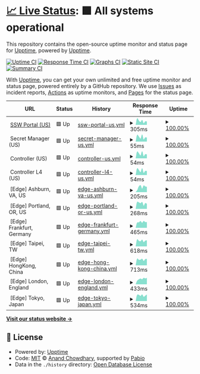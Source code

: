 # [📈 Live Status](https://upptime.github.io/upptime): <!--live status--> **🟩 All systems operational**

This repository contains the open-source uptime monitor and status page for [Upptime](https://upptime.js.org), powered by [Upptime](https://github.com/upptime/upptime).

[![Uptime CI](https://github.com/Splashtop/Splashtop/workflows/Uptime%20CI/badge.svg)](https://github.com/Splashtop/Splashtop/actions?query=workflow%3A%22Uptime+CI%22)
[![Response Time CI](https://github.com/Splashtop/Splashtop/workflows/Response%20Time%20CI/badge.svg)](https://github.com/Splashtop/Splashtop/actions?query=workflow%3A%22Response+Time+CI%22)
[![Graphs CI](https://github.com/Splashtop/Splashtop/workflows/Graphs%20CI/badge.svg)](https://github.com/Splashtop/Splashtop/actions?query=workflow%3A%22Graphs+CI%22)
[![Static Site CI](https://github.com/Splashtop/Splashtop/workflows/Static%20Site%20CI/badge.svg)](https://github.com/Splashtop/Splashtop/actions?query=workflow%3A%22Static+Site+CI%22)
[![Summary CI](https://github.com/Splashtop/Splashtop/workflows/Summary%20CI/badge.svg)](https://github.com/Splashtop/Splashtop/actions?query=workflow%3A%22Summary+CI%22)

With [Upptime](https://upptime.js.org), you can get your own unlimited and free uptime monitor and status page, powered entirely by a GitHub repository. We use [Issues](https://github.com/upptime/upptime/issues) as incident reports, [Actions](https://github.com/Splashtop/Splashtop/actions) as uptime monitors, and [Pages](https://upptime.github.io/upptime) for the status page.

<!--start: status pages-->
<!-- This summary is generated by Upptime (https://github.com/upptime/upptime) -->
<!-- Do not edit this manually, your changes will be overwritten -->
<!-- prettier-ignore -->
| URL | Status | History | Response Time | Uptime |
| --- | ------ | ------- | ------------- | ------ |
| <img alt="" src="https://us.ssw.splashtop.com/img/favicon-logo.svg" height="13"> [SSW Portal (US)](https://us.ssw.splashtop.com/) | 🟩 Up | [ssw-portal-us.yml](https://github.com/jundayou/ssw-status/commits/HEAD/history/ssw-portal-us.yml) | <details><summary><img alt="Response time graph" src="./graphs/ssw-portal-us/response-time-week.png" height="20"> 305ms</summary><br><a href="https://status.ssw.splashtop.com/history/ssw-portal-us"><img alt="Response time 312" src="https://img.shields.io/endpoint?url=https%3A%2F%2Fraw.githubusercontent.com%2Fjundayou%2Fssw-status%2FHEAD%2Fapi%2Fssw-portal-us%2Fresponse-time.json"></a><br><a href="https://status.ssw.splashtop.com/history/ssw-portal-us"><img alt="24-hour response time 267" src="https://img.shields.io/endpoint?url=https%3A%2F%2Fraw.githubusercontent.com%2Fjundayou%2Fssw-status%2FHEAD%2Fapi%2Fssw-portal-us%2Fresponse-time-day.json"></a><br><a href="https://status.ssw.splashtop.com/history/ssw-portal-us"><img alt="7-day response time 305" src="https://img.shields.io/endpoint?url=https%3A%2F%2Fraw.githubusercontent.com%2Fjundayou%2Fssw-status%2FHEAD%2Fapi%2Fssw-portal-us%2Fresponse-time-week.json"></a><br><a href="https://status.ssw.splashtop.com/history/ssw-portal-us"><img alt="30-day response time 293" src="https://img.shields.io/endpoint?url=https%3A%2F%2Fraw.githubusercontent.com%2Fjundayou%2Fssw-status%2FHEAD%2Fapi%2Fssw-portal-us%2Fresponse-time-month.json"></a><br><a href="https://status.ssw.splashtop.com/history/ssw-portal-us"><img alt="1-year response time 320" src="https://img.shields.io/endpoint?url=https%3A%2F%2Fraw.githubusercontent.com%2Fjundayou%2Fssw-status%2FHEAD%2Fapi%2Fssw-portal-us%2Fresponse-time-year.json"></a></details> | <details><summary><a href="https://status.ssw.splashtop.com/history/ssw-portal-us">100.00%</a></summary><a href="https://status.ssw.splashtop.com/history/ssw-portal-us"><img alt="All-time uptime 100.00%" src="https://img.shields.io/endpoint?url=https%3A%2F%2Fraw.githubusercontent.com%2Fjundayou%2Fssw-status%2FHEAD%2Fapi%2Fssw-portal-us%2Fuptime.json"></a><br><a href="https://status.ssw.splashtop.com/history/ssw-portal-us"><img alt="24-hour uptime 100.00%" src="https://img.shields.io/endpoint?url=https%3A%2F%2Fraw.githubusercontent.com%2Fjundayou%2Fssw-status%2FHEAD%2Fapi%2Fssw-portal-us%2Fuptime-day.json"></a><br><a href="https://status.ssw.splashtop.com/history/ssw-portal-us"><img alt="7-day uptime 100.00%" src="https://img.shields.io/endpoint?url=https%3A%2F%2Fraw.githubusercontent.com%2Fjundayou%2Fssw-status%2FHEAD%2Fapi%2Fssw-portal-us%2Fuptime-week.json"></a><br><a href="https://status.ssw.splashtop.com/history/ssw-portal-us"><img alt="30-day uptime 100.00%" src="https://img.shields.io/endpoint?url=https%3A%2F%2Fraw.githubusercontent.com%2Fjundayou%2Fssw-status%2FHEAD%2Fapi%2Fssw-portal-us%2Fuptime-month.json"></a><br><a href="https://status.ssw.splashtop.com/history/ssw-portal-us"><img alt="1-year uptime 100.00%" src="https://img.shields.io/endpoint?url=https%3A%2F%2Fraw.githubusercontent.com%2Fjundayou%2Fssw-status%2FHEAD%2Fapi%2Fssw-portal-us%2Fuptime-year.json"></a></details>
| <img alt="" src="https://us.ssw.splashtop.com/img/favicon-logo.svg" height="13"> Secret Manager (US) | 🟩 Up | [secret-manager-us.yml](https://github.com/jundayou/ssw-status/commits/HEAD/history/secret-manager-us.yml) | <details><summary><img alt="Response time graph" src="./graphs/secret-manager-us/response-time-week.png" height="20"> 55ms</summary><br><a href="https://status.ssw.splashtop.com/history/secret-manager-us"><img alt="Response time 62" src="https://img.shields.io/endpoint?url=https%3A%2F%2Fraw.githubusercontent.com%2Fjundayou%2Fssw-status%2FHEAD%2Fapi%2Fsecret-manager-us%2Fresponse-time.json"></a><br><a href="https://status.ssw.splashtop.com/history/secret-manager-us"><img alt="24-hour response time 48" src="https://img.shields.io/endpoint?url=https%3A%2F%2Fraw.githubusercontent.com%2Fjundayou%2Fssw-status%2FHEAD%2Fapi%2Fsecret-manager-us%2Fresponse-time-day.json"></a><br><a href="https://status.ssw.splashtop.com/history/secret-manager-us"><img alt="7-day response time 55" src="https://img.shields.io/endpoint?url=https%3A%2F%2Fraw.githubusercontent.com%2Fjundayou%2Fssw-status%2FHEAD%2Fapi%2Fsecret-manager-us%2Fresponse-time-week.json"></a><br><a href="https://status.ssw.splashtop.com/history/secret-manager-us"><img alt="30-day response time 57" src="https://img.shields.io/endpoint?url=https%3A%2F%2Fraw.githubusercontent.com%2Fjundayou%2Fssw-status%2FHEAD%2Fapi%2Fsecret-manager-us%2Fresponse-time-month.json"></a><br><a href="https://status.ssw.splashtop.com/history/secret-manager-us"><img alt="1-year response time 62" src="https://img.shields.io/endpoint?url=https%3A%2F%2Fraw.githubusercontent.com%2Fjundayou%2Fssw-status%2FHEAD%2Fapi%2Fsecret-manager-us%2Fresponse-time-year.json"></a></details> | <details><summary><a href="https://status.ssw.splashtop.com/history/secret-manager-us">100.00%</a></summary><a href="https://status.ssw.splashtop.com/history/secret-manager-us"><img alt="All-time uptime 100.00%" src="https://img.shields.io/endpoint?url=https%3A%2F%2Fraw.githubusercontent.com%2Fjundayou%2Fssw-status%2FHEAD%2Fapi%2Fsecret-manager-us%2Fuptime.json"></a><br><a href="https://status.ssw.splashtop.com/history/secret-manager-us"><img alt="24-hour uptime 100.00%" src="https://img.shields.io/endpoint?url=https%3A%2F%2Fraw.githubusercontent.com%2Fjundayou%2Fssw-status%2FHEAD%2Fapi%2Fsecret-manager-us%2Fuptime-day.json"></a><br><a href="https://status.ssw.splashtop.com/history/secret-manager-us"><img alt="7-day uptime 100.00%" src="https://img.shields.io/endpoint?url=https%3A%2F%2Fraw.githubusercontent.com%2Fjundayou%2Fssw-status%2FHEAD%2Fapi%2Fsecret-manager-us%2Fuptime-week.json"></a><br><a href="https://status.ssw.splashtop.com/history/secret-manager-us"><img alt="30-day uptime 100.00%" src="https://img.shields.io/endpoint?url=https%3A%2F%2Fraw.githubusercontent.com%2Fjundayou%2Fssw-status%2FHEAD%2Fapi%2Fsecret-manager-us%2Fuptime-month.json"></a><br><a href="https://status.ssw.splashtop.com/history/secret-manager-us"><img alt="1-year uptime 100.00%" src="https://img.shields.io/endpoint?url=https%3A%2F%2Fraw.githubusercontent.com%2Fjundayou%2Fssw-status%2FHEAD%2Fapi%2Fsecret-manager-us%2Fuptime-year.json"></a></details>
| <img alt="" src="https://us.ssw.splashtop.com/img/favicon-logo.svg" height="13"> Controller (US) | 🟩 Up | [controller-us.yml](https://github.com/jundayou/ssw-status/commits/HEAD/history/controller-us.yml) | <details><summary><img alt="Response time graph" src="./graphs/controller-us/response-time-week.png" height="20"> 54ms</summary><br><a href="https://status.ssw.splashtop.com/history/controller-us"><img alt="Response time 61" src="https://img.shields.io/endpoint?url=https%3A%2F%2Fraw.githubusercontent.com%2Fjundayou%2Fssw-status%2FHEAD%2Fapi%2Fcontroller-us%2Fresponse-time.json"></a><br><a href="https://status.ssw.splashtop.com/history/controller-us"><img alt="24-hour response time 47" src="https://img.shields.io/endpoint?url=https%3A%2F%2Fraw.githubusercontent.com%2Fjundayou%2Fssw-status%2FHEAD%2Fapi%2Fcontroller-us%2Fresponse-time-day.json"></a><br><a href="https://status.ssw.splashtop.com/history/controller-us"><img alt="7-day response time 54" src="https://img.shields.io/endpoint?url=https%3A%2F%2Fraw.githubusercontent.com%2Fjundayou%2Fssw-status%2FHEAD%2Fapi%2Fcontroller-us%2Fresponse-time-week.json"></a><br><a href="https://status.ssw.splashtop.com/history/controller-us"><img alt="30-day response time 57" src="https://img.shields.io/endpoint?url=https%3A%2F%2Fraw.githubusercontent.com%2Fjundayou%2Fssw-status%2FHEAD%2Fapi%2Fcontroller-us%2Fresponse-time-month.json"></a><br><a href="https://status.ssw.splashtop.com/history/controller-us"><img alt="1-year response time 61" src="https://img.shields.io/endpoint?url=https%3A%2F%2Fraw.githubusercontent.com%2Fjundayou%2Fssw-status%2FHEAD%2Fapi%2Fcontroller-us%2Fresponse-time-year.json"></a></details> | <details><summary><a href="https://status.ssw.splashtop.com/history/controller-us">100.00%</a></summary><a href="https://status.ssw.splashtop.com/history/controller-us"><img alt="All-time uptime 100.00%" src="https://img.shields.io/endpoint?url=https%3A%2F%2Fraw.githubusercontent.com%2Fjundayou%2Fssw-status%2FHEAD%2Fapi%2Fcontroller-us%2Fuptime.json"></a><br><a href="https://status.ssw.splashtop.com/history/controller-us"><img alt="24-hour uptime 100.00%" src="https://img.shields.io/endpoint?url=https%3A%2F%2Fraw.githubusercontent.com%2Fjundayou%2Fssw-status%2FHEAD%2Fapi%2Fcontroller-us%2Fuptime-day.json"></a><br><a href="https://status.ssw.splashtop.com/history/controller-us"><img alt="7-day uptime 100.00%" src="https://img.shields.io/endpoint?url=https%3A%2F%2Fraw.githubusercontent.com%2Fjundayou%2Fssw-status%2FHEAD%2Fapi%2Fcontroller-us%2Fuptime-week.json"></a><br><a href="https://status.ssw.splashtop.com/history/controller-us"><img alt="30-day uptime 100.00%" src="https://img.shields.io/endpoint?url=https%3A%2F%2Fraw.githubusercontent.com%2Fjundayou%2Fssw-status%2FHEAD%2Fapi%2Fcontroller-us%2Fuptime-month.json"></a><br><a href="https://status.ssw.splashtop.com/history/controller-us"><img alt="1-year uptime 100.00%" src="https://img.shields.io/endpoint?url=https%3A%2F%2Fraw.githubusercontent.com%2Fjundayou%2Fssw-status%2FHEAD%2Fapi%2Fcontroller-us%2Fuptime-year.json"></a></details>
| <img alt="" src="https://us.ssw.splashtop.com/img/favicon-logo.svg" height="13"> Controller L4 (US) | 🟩 Up | [controller-l4-us.yml](https://github.com/jundayou/ssw-status/commits/HEAD/history/controller-l4-us.yml) | <details><summary><img alt="Response time graph" src="./graphs/controller-l4-us/response-time-week.png" height="20"> 54ms</summary><br><a href="https://status.ssw.splashtop.com/history/controller-l4-us"><img alt="Response time 60" src="https://img.shields.io/endpoint?url=https%3A%2F%2Fraw.githubusercontent.com%2Fjundayou%2Fssw-status%2FHEAD%2Fapi%2Fcontroller-l4-us%2Fresponse-time.json"></a><br><a href="https://status.ssw.splashtop.com/history/controller-l4-us"><img alt="24-hour response time 48" src="https://img.shields.io/endpoint?url=https%3A%2F%2Fraw.githubusercontent.com%2Fjundayou%2Fssw-status%2FHEAD%2Fapi%2Fcontroller-l4-us%2Fresponse-time-day.json"></a><br><a href="https://status.ssw.splashtop.com/history/controller-l4-us"><img alt="7-day response time 54" src="https://img.shields.io/endpoint?url=https%3A%2F%2Fraw.githubusercontent.com%2Fjundayou%2Fssw-status%2FHEAD%2Fapi%2Fcontroller-l4-us%2Fresponse-time-week.json"></a><br><a href="https://status.ssw.splashtop.com/history/controller-l4-us"><img alt="30-day response time 56" src="https://img.shields.io/endpoint?url=https%3A%2F%2Fraw.githubusercontent.com%2Fjundayou%2Fssw-status%2FHEAD%2Fapi%2Fcontroller-l4-us%2Fresponse-time-month.json"></a><br><a href="https://status.ssw.splashtop.com/history/controller-l4-us"><img alt="1-year response time 61" src="https://img.shields.io/endpoint?url=https%3A%2F%2Fraw.githubusercontent.com%2Fjundayou%2Fssw-status%2FHEAD%2Fapi%2Fcontroller-l4-us%2Fresponse-time-year.json"></a></details> | <details><summary><a href="https://status.ssw.splashtop.com/history/controller-l4-us">100.00%</a></summary><a href="https://status.ssw.splashtop.com/history/controller-l4-us"><img alt="All-time uptime 100.00%" src="https://img.shields.io/endpoint?url=https%3A%2F%2Fraw.githubusercontent.com%2Fjundayou%2Fssw-status%2FHEAD%2Fapi%2Fcontroller-l4-us%2Fuptime.json"></a><br><a href="https://status.ssw.splashtop.com/history/controller-l4-us"><img alt="24-hour uptime 100.00%" src="https://img.shields.io/endpoint?url=https%3A%2F%2Fraw.githubusercontent.com%2Fjundayou%2Fssw-status%2FHEAD%2Fapi%2Fcontroller-l4-us%2Fuptime-day.json"></a><br><a href="https://status.ssw.splashtop.com/history/controller-l4-us"><img alt="7-day uptime 100.00%" src="https://img.shields.io/endpoint?url=https%3A%2F%2Fraw.githubusercontent.com%2Fjundayou%2Fssw-status%2FHEAD%2Fapi%2Fcontroller-l4-us%2Fuptime-week.json"></a><br><a href="https://status.ssw.splashtop.com/history/controller-l4-us"><img alt="30-day uptime 100.00%" src="https://img.shields.io/endpoint?url=https%3A%2F%2Fraw.githubusercontent.com%2Fjundayou%2Fssw-status%2FHEAD%2Fapi%2Fcontroller-l4-us%2Fuptime-month.json"></a><br><a href="https://status.ssw.splashtop.com/history/controller-l4-us"><img alt="1-year uptime 100.00%" src="https://img.shields.io/endpoint?url=https%3A%2F%2Fraw.githubusercontent.com%2Fjundayou%2Fssw-status%2FHEAD%2Fapi%2Fcontroller-l4-us%2Fuptime-year.json"></a></details>
| <img alt="" src="https://reg.ssw.splashtop.com/static/media/us.912cb4a8f30b24032f0d.svg" height="13"> [Edge] Ashburn, VA, US | 🟩 Up | [edge-ashburn-va-us.yml](https://github.com/jundayou/ssw-status/commits/HEAD/history/edge-ashburn-va-us.yml) | <details><summary><img alt="Response time graph" src="./graphs/edge-ashburn-va-us/response-time-week.png" height="20"> 205ms</summary><br><a href="https://status.ssw.splashtop.com/history/edge-ashburn-va-us"><img alt="Response time 211" src="https://img.shields.io/endpoint?url=https%3A%2F%2Fraw.githubusercontent.com%2Fjundayou%2Fssw-status%2FHEAD%2Fapi%2Fedge-ashburn-va-us%2Fresponse-time.json"></a><br><a href="https://status.ssw.splashtop.com/history/edge-ashburn-va-us"><img alt="24-hour response time 213" src="https://img.shields.io/endpoint?url=https%3A%2F%2Fraw.githubusercontent.com%2Fjundayou%2Fssw-status%2FHEAD%2Fapi%2Fedge-ashburn-va-us%2Fresponse-time-day.json"></a><br><a href="https://status.ssw.splashtop.com/history/edge-ashburn-va-us"><img alt="7-day response time 205" src="https://img.shields.io/endpoint?url=https%3A%2F%2Fraw.githubusercontent.com%2Fjundayou%2Fssw-status%2FHEAD%2Fapi%2Fedge-ashburn-va-us%2Fresponse-time-week.json"></a><br><a href="https://status.ssw.splashtop.com/history/edge-ashburn-va-us"><img alt="30-day response time 215" src="https://img.shields.io/endpoint?url=https%3A%2F%2Fraw.githubusercontent.com%2Fjundayou%2Fssw-status%2FHEAD%2Fapi%2Fedge-ashburn-va-us%2Fresponse-time-month.json"></a><br><a href="https://status.ssw.splashtop.com/history/edge-ashburn-va-us"><img alt="1-year response time 216" src="https://img.shields.io/endpoint?url=https%3A%2F%2Fraw.githubusercontent.com%2Fjundayou%2Fssw-status%2FHEAD%2Fapi%2Fedge-ashburn-va-us%2Fresponse-time-year.json"></a></details> | <details><summary><a href="https://status.ssw.splashtop.com/history/edge-ashburn-va-us">100.00%</a></summary><a href="https://status.ssw.splashtop.com/history/edge-ashburn-va-us"><img alt="All-time uptime 100.00%" src="https://img.shields.io/endpoint?url=https%3A%2F%2Fraw.githubusercontent.com%2Fjundayou%2Fssw-status%2FHEAD%2Fapi%2Fedge-ashburn-va-us%2Fuptime.json"></a><br><a href="https://status.ssw.splashtop.com/history/edge-ashburn-va-us"><img alt="24-hour uptime 100.00%" src="https://img.shields.io/endpoint?url=https%3A%2F%2Fraw.githubusercontent.com%2Fjundayou%2Fssw-status%2FHEAD%2Fapi%2Fedge-ashburn-va-us%2Fuptime-day.json"></a><br><a href="https://status.ssw.splashtop.com/history/edge-ashburn-va-us"><img alt="7-day uptime 100.00%" src="https://img.shields.io/endpoint?url=https%3A%2F%2Fraw.githubusercontent.com%2Fjundayou%2Fssw-status%2FHEAD%2Fapi%2Fedge-ashburn-va-us%2Fuptime-week.json"></a><br><a href="https://status.ssw.splashtop.com/history/edge-ashburn-va-us"><img alt="30-day uptime 100.00%" src="https://img.shields.io/endpoint?url=https%3A%2F%2Fraw.githubusercontent.com%2Fjundayou%2Fssw-status%2FHEAD%2Fapi%2Fedge-ashburn-va-us%2Fuptime-month.json"></a><br><a href="https://status.ssw.splashtop.com/history/edge-ashburn-va-us"><img alt="1-year uptime 100.00%" src="https://img.shields.io/endpoint?url=https%3A%2F%2Fraw.githubusercontent.com%2Fjundayou%2Fssw-status%2FHEAD%2Fapi%2Fedge-ashburn-va-us%2Fuptime-year.json"></a></details>
| <img alt="" src="https://reg.ssw.splashtop.com/static/media/us.912cb4a8f30b24032f0d.svg" height="13"> [Edge] Portland, OR, US | 🟩 Up | [edge-portland-or-us.yml](https://github.com/jundayou/ssw-status/commits/HEAD/history/edge-portland-or-us.yml) | <details><summary><img alt="Response time graph" src="./graphs/edge-portland-or-us/response-time-week.png" height="20"> 268ms</summary><br><a href="https://status.ssw.splashtop.com/history/edge-portland-or-us"><img alt="Response time 284" src="https://img.shields.io/endpoint?url=https%3A%2F%2Fraw.githubusercontent.com%2Fjundayou%2Fssw-status%2FHEAD%2Fapi%2Fedge-portland-or-us%2Fresponse-time.json"></a><br><a href="https://status.ssw.splashtop.com/history/edge-portland-or-us"><img alt="24-hour response time 236" src="https://img.shields.io/endpoint?url=https%3A%2F%2Fraw.githubusercontent.com%2Fjundayou%2Fssw-status%2FHEAD%2Fapi%2Fedge-portland-or-us%2Fresponse-time-day.json"></a><br><a href="https://status.ssw.splashtop.com/history/edge-portland-or-us"><img alt="7-day response time 268" src="https://img.shields.io/endpoint?url=https%3A%2F%2Fraw.githubusercontent.com%2Fjundayou%2Fssw-status%2FHEAD%2Fapi%2Fedge-portland-or-us%2Fresponse-time-week.json"></a><br><a href="https://status.ssw.splashtop.com/history/edge-portland-or-us"><img alt="30-day response time 280" src="https://img.shields.io/endpoint?url=https%3A%2F%2Fraw.githubusercontent.com%2Fjundayou%2Fssw-status%2FHEAD%2Fapi%2Fedge-portland-or-us%2Fresponse-time-month.json"></a><br><a href="https://status.ssw.splashtop.com/history/edge-portland-or-us"><img alt="1-year response time 288" src="https://img.shields.io/endpoint?url=https%3A%2F%2Fraw.githubusercontent.com%2Fjundayou%2Fssw-status%2FHEAD%2Fapi%2Fedge-portland-or-us%2Fresponse-time-year.json"></a></details> | <details><summary><a href="https://status.ssw.splashtop.com/history/edge-portland-or-us">100.00%</a></summary><a href="https://status.ssw.splashtop.com/history/edge-portland-or-us"><img alt="All-time uptime 100.00%" src="https://img.shields.io/endpoint?url=https%3A%2F%2Fraw.githubusercontent.com%2Fjundayou%2Fssw-status%2FHEAD%2Fapi%2Fedge-portland-or-us%2Fuptime.json"></a><br><a href="https://status.ssw.splashtop.com/history/edge-portland-or-us"><img alt="24-hour uptime 100.00%" src="https://img.shields.io/endpoint?url=https%3A%2F%2Fraw.githubusercontent.com%2Fjundayou%2Fssw-status%2FHEAD%2Fapi%2Fedge-portland-or-us%2Fuptime-day.json"></a><br><a href="https://status.ssw.splashtop.com/history/edge-portland-or-us"><img alt="7-day uptime 100.00%" src="https://img.shields.io/endpoint?url=https%3A%2F%2Fraw.githubusercontent.com%2Fjundayou%2Fssw-status%2FHEAD%2Fapi%2Fedge-portland-or-us%2Fuptime-week.json"></a><br><a href="https://status.ssw.splashtop.com/history/edge-portland-or-us"><img alt="30-day uptime 100.00%" src="https://img.shields.io/endpoint?url=https%3A%2F%2Fraw.githubusercontent.com%2Fjundayou%2Fssw-status%2FHEAD%2Fapi%2Fedge-portland-or-us%2Fuptime-month.json"></a><br><a href="https://status.ssw.splashtop.com/history/edge-portland-or-us"><img alt="1-year uptime 100.00%" src="https://img.shields.io/endpoint?url=https%3A%2F%2Fraw.githubusercontent.com%2Fjundayou%2Fssw-status%2FHEAD%2Fapi%2Fedge-portland-or-us%2Fuptime-year.json"></a></details>
| <img alt="" src="https://reg.ssw.splashtop.com/static/media/de.adc6c9b3594fb2f4a4df.svg" height="13"> [Edge] Frankfurt, Germany | 🟩 Up | [edge-frankfurt-germany.yml](https://github.com/jundayou/ssw-status/commits/HEAD/history/edge-frankfurt-germany.yml) | <details><summary><img alt="Response time graph" src="./graphs/edge-frankfurt-germany/response-time-week.png" height="20"> 465ms</summary><br><a href="https://status.ssw.splashtop.com/history/edge-frankfurt-germany"><img alt="Response time 489" src="https://img.shields.io/endpoint?url=https%3A%2F%2Fraw.githubusercontent.com%2Fjundayou%2Fssw-status%2FHEAD%2Fapi%2Fedge-frankfurt-germany%2Fresponse-time.json"></a><br><a href="https://status.ssw.splashtop.com/history/edge-frankfurt-germany"><img alt="24-hour response time 462" src="https://img.shields.io/endpoint?url=https%3A%2F%2Fraw.githubusercontent.com%2Fjundayou%2Fssw-status%2FHEAD%2Fapi%2Fedge-frankfurt-germany%2Fresponse-time-day.json"></a><br><a href="https://status.ssw.splashtop.com/history/edge-frankfurt-germany"><img alt="7-day response time 465" src="https://img.shields.io/endpoint?url=https%3A%2F%2Fraw.githubusercontent.com%2Fjundayou%2Fssw-status%2FHEAD%2Fapi%2Fedge-frankfurt-germany%2Fresponse-time-week.json"></a><br><a href="https://status.ssw.splashtop.com/history/edge-frankfurt-germany"><img alt="30-day response time 468" src="https://img.shields.io/endpoint?url=https%3A%2F%2Fraw.githubusercontent.com%2Fjundayou%2Fssw-status%2FHEAD%2Fapi%2Fedge-frankfurt-germany%2Fresponse-time-month.json"></a><br><a href="https://status.ssw.splashtop.com/history/edge-frankfurt-germany"><img alt="1-year response time 503" src="https://img.shields.io/endpoint?url=https%3A%2F%2Fraw.githubusercontent.com%2Fjundayou%2Fssw-status%2FHEAD%2Fapi%2Fedge-frankfurt-germany%2Fresponse-time-year.json"></a></details> | <details><summary><a href="https://status.ssw.splashtop.com/history/edge-frankfurt-germany">100.00%</a></summary><a href="https://status.ssw.splashtop.com/history/edge-frankfurt-germany"><img alt="All-time uptime 100.00%" src="https://img.shields.io/endpoint?url=https%3A%2F%2Fraw.githubusercontent.com%2Fjundayou%2Fssw-status%2FHEAD%2Fapi%2Fedge-frankfurt-germany%2Fuptime.json"></a><br><a href="https://status.ssw.splashtop.com/history/edge-frankfurt-germany"><img alt="24-hour uptime 100.00%" src="https://img.shields.io/endpoint?url=https%3A%2F%2Fraw.githubusercontent.com%2Fjundayou%2Fssw-status%2FHEAD%2Fapi%2Fedge-frankfurt-germany%2Fuptime-day.json"></a><br><a href="https://status.ssw.splashtop.com/history/edge-frankfurt-germany"><img alt="7-day uptime 100.00%" src="https://img.shields.io/endpoint?url=https%3A%2F%2Fraw.githubusercontent.com%2Fjundayou%2Fssw-status%2FHEAD%2Fapi%2Fedge-frankfurt-germany%2Fuptime-week.json"></a><br><a href="https://status.ssw.splashtop.com/history/edge-frankfurt-germany"><img alt="30-day uptime 100.00%" src="https://img.shields.io/endpoint?url=https%3A%2F%2Fraw.githubusercontent.com%2Fjundayou%2Fssw-status%2FHEAD%2Fapi%2Fedge-frankfurt-germany%2Fuptime-month.json"></a><br><a href="https://status.ssw.splashtop.com/history/edge-frankfurt-germany"><img alt="1-year uptime 100.00%" src="https://img.shields.io/endpoint?url=https%3A%2F%2Fraw.githubusercontent.com%2Fjundayou%2Fssw-status%2FHEAD%2Fapi%2Fedge-frankfurt-germany%2Fuptime-year.json"></a></details>
| <img alt="" src="https://reg.ssw.splashtop.com/static/media/tw.39308d8769d9190bd1aa.svg" height="13"> [Edge] Taipei, TW | 🟩 Up | [edge-taipei-tw.yml](https://github.com/jundayou/ssw-status/commits/HEAD/history/edge-taipei-tw.yml) | <details><summary><img alt="Response time graph" src="./graphs/edge-taipei-tw/response-time-week.png" height="20"> 618ms</summary><br><a href="https://status.ssw.splashtop.com/history/edge-taipei-tw"><img alt="Response time 621" src="https://img.shields.io/endpoint?url=https%3A%2F%2Fraw.githubusercontent.com%2Fjundayou%2Fssw-status%2FHEAD%2Fapi%2Fedge-taipei-tw%2Fresponse-time.json"></a><br><a href="https://status.ssw.splashtop.com/history/edge-taipei-tw"><img alt="24-hour response time 643" src="https://img.shields.io/endpoint?url=https%3A%2F%2Fraw.githubusercontent.com%2Fjundayou%2Fssw-status%2FHEAD%2Fapi%2Fedge-taipei-tw%2Fresponse-time-day.json"></a><br><a href="https://status.ssw.splashtop.com/history/edge-taipei-tw"><img alt="7-day response time 618" src="https://img.shields.io/endpoint?url=https%3A%2F%2Fraw.githubusercontent.com%2Fjundayou%2Fssw-status%2FHEAD%2Fapi%2Fedge-taipei-tw%2Fresponse-time-week.json"></a><br><a href="https://status.ssw.splashtop.com/history/edge-taipei-tw"><img alt="30-day response time 668" src="https://img.shields.io/endpoint?url=https%3A%2F%2Fraw.githubusercontent.com%2Fjundayou%2Fssw-status%2FHEAD%2Fapi%2Fedge-taipei-tw%2Fresponse-time-month.json"></a><br><a href="https://status.ssw.splashtop.com/history/edge-taipei-tw"><img alt="1-year response time 626" src="https://img.shields.io/endpoint?url=https%3A%2F%2Fraw.githubusercontent.com%2Fjundayou%2Fssw-status%2FHEAD%2Fapi%2Fedge-taipei-tw%2Fresponse-time-year.json"></a></details> | <details><summary><a href="https://status.ssw.splashtop.com/history/edge-taipei-tw">100.00%</a></summary><a href="https://status.ssw.splashtop.com/history/edge-taipei-tw"><img alt="All-time uptime 100.00%" src="https://img.shields.io/endpoint?url=https%3A%2F%2Fraw.githubusercontent.com%2Fjundayou%2Fssw-status%2FHEAD%2Fapi%2Fedge-taipei-tw%2Fuptime.json"></a><br><a href="https://status.ssw.splashtop.com/history/edge-taipei-tw"><img alt="24-hour uptime 100.00%" src="https://img.shields.io/endpoint?url=https%3A%2F%2Fraw.githubusercontent.com%2Fjundayou%2Fssw-status%2FHEAD%2Fapi%2Fedge-taipei-tw%2Fuptime-day.json"></a><br><a href="https://status.ssw.splashtop.com/history/edge-taipei-tw"><img alt="7-day uptime 100.00%" src="https://img.shields.io/endpoint?url=https%3A%2F%2Fraw.githubusercontent.com%2Fjundayou%2Fssw-status%2FHEAD%2Fapi%2Fedge-taipei-tw%2Fuptime-week.json"></a><br><a href="https://status.ssw.splashtop.com/history/edge-taipei-tw"><img alt="30-day uptime 100.00%" src="https://img.shields.io/endpoint?url=https%3A%2F%2Fraw.githubusercontent.com%2Fjundayou%2Fssw-status%2FHEAD%2Fapi%2Fedge-taipei-tw%2Fuptime-month.json"></a><br><a href="https://status.ssw.splashtop.com/history/edge-taipei-tw"><img alt="1-year uptime 100.00%" src="https://img.shields.io/endpoint?url=https%3A%2F%2Fraw.githubusercontent.com%2Fjundayou%2Fssw-status%2FHEAD%2Fapi%2Fedge-taipei-tw%2Fuptime-year.json"></a></details>
| <img alt="" src="https://reg.ssw.splashtop.com/static/media/hk.b80f4f843c33522190c6.svg" height="13"> [Edge] HongKong, China | 🟩 Up | [edge-hong-kong-china.yml](https://github.com/jundayou/ssw-status/commits/HEAD/history/edge-hong-kong-china.yml) | <details><summary><img alt="Response time graph" src="./graphs/edge-hong-kong-china/response-time-week.png" height="20"> 713ms</summary><br><a href="https://status.ssw.splashtop.com/history/edge-hong-kong-china"><img alt="Response time 714" src="https://img.shields.io/endpoint?url=https%3A%2F%2Fraw.githubusercontent.com%2Fjundayou%2Fssw-status%2FHEAD%2Fapi%2Fedge-hong-kong-china%2Fresponse-time.json"></a><br><a href="https://status.ssw.splashtop.com/history/edge-hong-kong-china"><img alt="24-hour response time 774" src="https://img.shields.io/endpoint?url=https%3A%2F%2Fraw.githubusercontent.com%2Fjundayou%2Fssw-status%2FHEAD%2Fapi%2Fedge-hong-kong-china%2Fresponse-time-day.json"></a><br><a href="https://status.ssw.splashtop.com/history/edge-hong-kong-china"><img alt="7-day response time 713" src="https://img.shields.io/endpoint?url=https%3A%2F%2Fraw.githubusercontent.com%2Fjundayou%2Fssw-status%2FHEAD%2Fapi%2Fedge-hong-kong-china%2Fresponse-time-week.json"></a><br><a href="https://status.ssw.splashtop.com/history/edge-hong-kong-china"><img alt="30-day response time 715" src="https://img.shields.io/endpoint?url=https%3A%2F%2Fraw.githubusercontent.com%2Fjundayou%2Fssw-status%2FHEAD%2Fapi%2Fedge-hong-kong-china%2Fresponse-time-month.json"></a><br><a href="https://status.ssw.splashtop.com/history/edge-hong-kong-china"><img alt="1-year response time 717" src="https://img.shields.io/endpoint?url=https%3A%2F%2Fraw.githubusercontent.com%2Fjundayou%2Fssw-status%2FHEAD%2Fapi%2Fedge-hong-kong-china%2Fresponse-time-year.json"></a></details> | <details><summary><a href="https://status.ssw.splashtop.com/history/edge-hong-kong-china">100.00%</a></summary><a href="https://status.ssw.splashtop.com/history/edge-hong-kong-china"><img alt="All-time uptime 100.00%" src="https://img.shields.io/endpoint?url=https%3A%2F%2Fraw.githubusercontent.com%2Fjundayou%2Fssw-status%2FHEAD%2Fapi%2Fedge-hong-kong-china%2Fuptime.json"></a><br><a href="https://status.ssw.splashtop.com/history/edge-hong-kong-china"><img alt="24-hour uptime 100.00%" src="https://img.shields.io/endpoint?url=https%3A%2F%2Fraw.githubusercontent.com%2Fjundayou%2Fssw-status%2FHEAD%2Fapi%2Fedge-hong-kong-china%2Fuptime-day.json"></a><br><a href="https://status.ssw.splashtop.com/history/edge-hong-kong-china"><img alt="7-day uptime 100.00%" src="https://img.shields.io/endpoint?url=https%3A%2F%2Fraw.githubusercontent.com%2Fjundayou%2Fssw-status%2FHEAD%2Fapi%2Fedge-hong-kong-china%2Fuptime-week.json"></a><br><a href="https://status.ssw.splashtop.com/history/edge-hong-kong-china"><img alt="30-day uptime 100.00%" src="https://img.shields.io/endpoint?url=https%3A%2F%2Fraw.githubusercontent.com%2Fjundayou%2Fssw-status%2FHEAD%2Fapi%2Fedge-hong-kong-china%2Fuptime-month.json"></a><br><a href="https://status.ssw.splashtop.com/history/edge-hong-kong-china"><img alt="1-year uptime 100.00%" src="https://img.shields.io/endpoint?url=https%3A%2F%2Fraw.githubusercontent.com%2Fjundayou%2Fssw-status%2FHEAD%2Fapi%2Fedge-hong-kong-china%2Fuptime-year.json"></a></details>
| <img alt="" src="https://reg.ssw.splashtop.com/static/media/gb.84d4bb24d2a1a5891e0d.svg" height="13"> [Edge] London, England | 🟩 Up | [edge-london-england.yml](https://github.com/jundayou/ssw-status/commits/HEAD/history/edge-london-england.yml) | <details><summary><img alt="Response time graph" src="./graphs/edge-london-england/response-time-week.png" height="20"> 433ms</summary><br><a href="https://status.ssw.splashtop.com/history/edge-london-england"><img alt="Response time 447" src="https://img.shields.io/endpoint?url=https%3A%2F%2Fraw.githubusercontent.com%2Fjundayou%2Fssw-status%2FHEAD%2Fapi%2Fedge-london-england%2Fresponse-time.json"></a><br><a href="https://status.ssw.splashtop.com/history/edge-london-england"><img alt="24-hour response time 512" src="https://img.shields.io/endpoint?url=https%3A%2F%2Fraw.githubusercontent.com%2Fjundayou%2Fssw-status%2FHEAD%2Fapi%2Fedge-london-england%2Fresponse-time-day.json"></a><br><a href="https://status.ssw.splashtop.com/history/edge-london-england"><img alt="7-day response time 433" src="https://img.shields.io/endpoint?url=https%3A%2F%2Fraw.githubusercontent.com%2Fjundayou%2Fssw-status%2FHEAD%2Fapi%2Fedge-london-england%2Fresponse-time-week.json"></a><br><a href="https://status.ssw.splashtop.com/history/edge-london-england"><img alt="30-day response time 443" src="https://img.shields.io/endpoint?url=https%3A%2F%2Fraw.githubusercontent.com%2Fjundayou%2Fssw-status%2FHEAD%2Fapi%2Fedge-london-england%2Fresponse-time-month.json"></a><br><a href="https://status.ssw.splashtop.com/history/edge-london-england"><img alt="1-year response time 455" src="https://img.shields.io/endpoint?url=https%3A%2F%2Fraw.githubusercontent.com%2Fjundayou%2Fssw-status%2FHEAD%2Fapi%2Fedge-london-england%2Fresponse-time-year.json"></a></details> | <details><summary><a href="https://status.ssw.splashtop.com/history/edge-london-england">100.00%</a></summary><a href="https://status.ssw.splashtop.com/history/edge-london-england"><img alt="All-time uptime 100.00%" src="https://img.shields.io/endpoint?url=https%3A%2F%2Fraw.githubusercontent.com%2Fjundayou%2Fssw-status%2FHEAD%2Fapi%2Fedge-london-england%2Fuptime.json"></a><br><a href="https://status.ssw.splashtop.com/history/edge-london-england"><img alt="24-hour uptime 100.00%" src="https://img.shields.io/endpoint?url=https%3A%2F%2Fraw.githubusercontent.com%2Fjundayou%2Fssw-status%2FHEAD%2Fapi%2Fedge-london-england%2Fuptime-day.json"></a><br><a href="https://status.ssw.splashtop.com/history/edge-london-england"><img alt="7-day uptime 100.00%" src="https://img.shields.io/endpoint?url=https%3A%2F%2Fraw.githubusercontent.com%2Fjundayou%2Fssw-status%2FHEAD%2Fapi%2Fedge-london-england%2Fuptime-week.json"></a><br><a href="https://status.ssw.splashtop.com/history/edge-london-england"><img alt="30-day uptime 100.00%" src="https://img.shields.io/endpoint?url=https%3A%2F%2Fraw.githubusercontent.com%2Fjundayou%2Fssw-status%2FHEAD%2Fapi%2Fedge-london-england%2Fuptime-month.json"></a><br><a href="https://status.ssw.splashtop.com/history/edge-london-england"><img alt="1-year uptime 100.00%" src="https://img.shields.io/endpoint?url=https%3A%2F%2Fraw.githubusercontent.com%2Fjundayou%2Fssw-status%2FHEAD%2Fapi%2Fedge-london-england%2Fuptime-year.json"></a></details>
| <img alt="" src="https://reg.ssw.splashtop.com/static/media/jp.5d4d1d1eeb3d4c9ca374.svg" height="13"> [Edge] Tokyo, Japan | 🟩 Up | [edge-tokyo-japan.yml](https://github.com/jundayou/ssw-status/commits/HEAD/history/edge-tokyo-japan.yml) | <details><summary><img alt="Response time graph" src="./graphs/edge-tokyo-japan/response-time-week.png" height="20"> 534ms</summary><br><a href="https://status.ssw.splashtop.com/history/edge-tokyo-japan"><img alt="Response time 538" src="https://img.shields.io/endpoint?url=https%3A%2F%2Fraw.githubusercontent.com%2Fjundayou%2Fssw-status%2FHEAD%2Fapi%2Fedge-tokyo-japan%2Fresponse-time.json"></a><br><a href="https://status.ssw.splashtop.com/history/edge-tokyo-japan"><img alt="24-hour response time 603" src="https://img.shields.io/endpoint?url=https%3A%2F%2Fraw.githubusercontent.com%2Fjundayou%2Fssw-status%2FHEAD%2Fapi%2Fedge-tokyo-japan%2Fresponse-time-day.json"></a><br><a href="https://status.ssw.splashtop.com/history/edge-tokyo-japan"><img alt="7-day response time 534" src="https://img.shields.io/endpoint?url=https%3A%2F%2Fraw.githubusercontent.com%2Fjundayou%2Fssw-status%2FHEAD%2Fapi%2Fedge-tokyo-japan%2Fresponse-time-week.json"></a><br><a href="https://status.ssw.splashtop.com/history/edge-tokyo-japan"><img alt="30-day response time 539" src="https://img.shields.io/endpoint?url=https%3A%2F%2Fraw.githubusercontent.com%2Fjundayou%2Fssw-status%2FHEAD%2Fapi%2Fedge-tokyo-japan%2Fresponse-time-month.json"></a><br><a href="https://status.ssw.splashtop.com/history/edge-tokyo-japan"><img alt="1-year response time 545" src="https://img.shields.io/endpoint?url=https%3A%2F%2Fraw.githubusercontent.com%2Fjundayou%2Fssw-status%2FHEAD%2Fapi%2Fedge-tokyo-japan%2Fresponse-time-year.json"></a></details> | <details><summary><a href="https://status.ssw.splashtop.com/history/edge-tokyo-japan">100.00%</a></summary><a href="https://status.ssw.splashtop.com/history/edge-tokyo-japan"><img alt="All-time uptime 100.00%" src="https://img.shields.io/endpoint?url=https%3A%2F%2Fraw.githubusercontent.com%2Fjundayou%2Fssw-status%2FHEAD%2Fapi%2Fedge-tokyo-japan%2Fuptime.json"></a><br><a href="https://status.ssw.splashtop.com/history/edge-tokyo-japan"><img alt="24-hour uptime 100.00%" src="https://img.shields.io/endpoint?url=https%3A%2F%2Fraw.githubusercontent.com%2Fjundayou%2Fssw-status%2FHEAD%2Fapi%2Fedge-tokyo-japan%2Fuptime-day.json"></a><br><a href="https://status.ssw.splashtop.com/history/edge-tokyo-japan"><img alt="7-day uptime 100.00%" src="https://img.shields.io/endpoint?url=https%3A%2F%2Fraw.githubusercontent.com%2Fjundayou%2Fssw-status%2FHEAD%2Fapi%2Fedge-tokyo-japan%2Fuptime-week.json"></a><br><a href="https://status.ssw.splashtop.com/history/edge-tokyo-japan"><img alt="30-day uptime 100.00%" src="https://img.shields.io/endpoint?url=https%3A%2F%2Fraw.githubusercontent.com%2Fjundayou%2Fssw-status%2FHEAD%2Fapi%2Fedge-tokyo-japan%2Fuptime-month.json"></a><br><a href="https://status.ssw.splashtop.com/history/edge-tokyo-japan"><img alt="1-year uptime 100.00%" src="https://img.shields.io/endpoint?url=https%3A%2F%2Fraw.githubusercontent.com%2Fjundayou%2Fssw-status%2FHEAD%2Fapi%2Fedge-tokyo-japan%2Fuptime-year.json"></a></details>

<!--end: status pages-->

[**Visit our status website →**](https://upptime.github.io/upptime)

## 📄 License

- Powered by: [Upptime](https://github.com/upptime/upptime)
- Code: [MIT](./LICENSE) © [Anand Chowdhary](https://anandchowdhary.com), supported by [Pabio](https://pabio.com)
- Data in the `./history` directory: [Open Database License](https://opendatacommons.org/licenses/odbl/1-0/)
